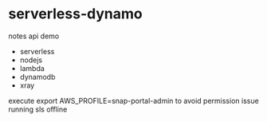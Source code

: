 # serverless-dynamo

notes api demo

- serverless
- nodejs
- lambda
- dynamodb
- xray

execute export AWS_PROFILE=snap-portal-admin  to avoid permission issue running sls offline